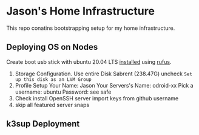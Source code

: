 # Jason's Home Infrastructure

This repo conatins bootstrapping setup for my home infrastructure. 


## Deploying OS on Nodes
Create boot usb stick with ubuntu 20.04 LTS [installed](https://ubuntu.com/tutorials/create-a-usb-stick-on-windows#1-overview) using [rufus](https://rufus.ie/en_US/).

 1. Storage Configuration.
    Use entire Disk
      Sabrent (238.47G)
    uncheck `Set up this disk as an LVM Group`
 2. Profile Setup
    Your Name: Jason
    Your Servers's Name: odroid-xx
    Pick a username: ubuntu
    Password: see safe
 3. Check install OpenSSH server
    import keys from github username
 4. skip all featured server snaps

## k3sup Deployment